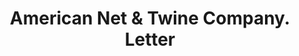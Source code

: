 ---
doi: 10.7916/D8CJ9RF9
date_other: '1915'
date_other_textual: '1915'
form: correspondence
genre:
- Letters (correspondence)
name:
- American Net & Twine Company
object_in_context_url: https://biggert.cul.columbia.edu/items/view/ave_biggert_00156
subject_hierarchical_geographic:
- Chicago, Illinois, United States
subject_name:
- American Net & Twine Company
title: American Net & Twine Company. Letter
sort_title: American Net & Twine Company. Letter
call_number: ave_biggert_00156
coordinates:
- 41.83694444444445,-87.68472222222222
pid: ave_biggert_00156
identifiers: ave_biggert_00156
thumbnail: https://derivativo-2.library.columbia.edu/iiif/2/ldpd:345097/full/!256,256/0/native.jpg
permalink: "/items/ave_biggert_00156/"
layout: iiif-image-page
---